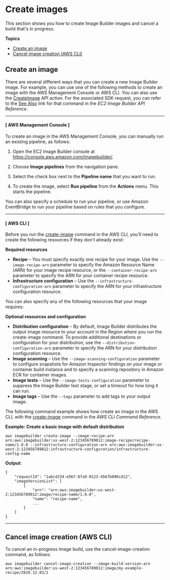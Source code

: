 # Create images<a name="create-images"></a>

This section shows you how to create Image Builder images and cancel a build that's in progress\.

**Topics**
+ [Create an image](#image-create)
+ [Cancel image creation \(AWS CLI\)](#cli-cancel-image-creation)

## Create an image<a name="image-create"></a>

There are several different ways that you can create a new Image Builder image\. For example, you can use one of the following methods to create an image with the AWS Management Console or AWS CLI\. You can also use the [CreateImage](https://docs.aws.amazon.com/imagebuilder/latest/APIReference/API_CreateImage.html) API action\. For the associated SDK request, you can refer to the [See Also](https://docs.aws.amazon.com/imagebuilder/latest/APIReference/API_CreateImage.html#API_CreateImage_SeeAlso) link for that command in the *EC2 Image Builder API Reference*\.

------
#### [ AWS Management Console ]

To create an image in the AWS Management Console, you can manually run an existing pipeline, as follows:

1. Open the EC2 Image Builder console at [https://console\.aws\.amazon\.com/imagebuilder/](https://console.aws.amazon.com/imagebuilder/)\.

1. Choose **Image pipelines** from the navigation pane\.

1. Select the check box next to the **Pipeline name** that you want to run\.

1. To create the image, select **Run pipeline** from the **Actions** menu\. This starts the pipeline\.

You can also specify a schedule to run your pipeline, or use Amazon EventBridge to run your pipeline based on rules that you configure\.

------
#### [ AWS CLI ]

Before you run the [create\-image](https://awscli.amazonaws.com/v2/documentation/api/latest/reference/imagebuilder/create-image.html) command in the AWS CLI, you'll need to create the following resources if they don't already exist:

**Required resources**
+ **Recipe** – You must specify exactly one recipe for your image\. Use the `--image-recipe-arn` parameter to specify the Amazon Resource Name \(ARN\) for your image recipe resource, or the `--container-recipe-arn` parameter to specify the ARN for your container recipe resource\.
+ **Infrastructure configuration** – Use the `--infrastructure-configuration-arn` parameter to specify the ARN for your infrastructure configuration resource\.

You can also specify any of the following resources that your image requires:

**Optional resources and configuration**
+ **Distribution configuration** – By default, Image Builder distributes the output image resource to your account in the Region where you run the create\-image command\. To provide additional destinations or configuration for your distribution, use the `--distribution-configuration-arn` parameter to specify the ARN for your distribution configuration resource\.
+ **Image scanning** – Use the `--image-scanning-configuration` parameter to configure snapshots for Amazon Inspector findings on your image or container build instance and to specify a scanning repository in Amazon ECR for container images\.
+ **Image tests** – Use the `--image-tests-configuration` parameter to suppress the Image Builder test stage, or set a timeout for how long it can run\.
+ **Image tags** – Use the `--tags` parameter to add tags to your output image\.

The following command example shows how create an image in the AWS CLI, with the [create\-image](https://awscli.amazonaws.com/v2/documentation/api/latest/reference/imagebuilder/create-image.html) command in the *AWS CLI Command Reference*\.

**Example: Create a basic image with default distribution**

```
aws imagebuilder create-image --image-recipe-arn arn:aws:imagebuilder:us-west-2:123456789012:image-recipe/recipe-name/1.0.0 --infrastructure-configuration-arn arn:aws:imagebuilder:us-west-2:123456789012:infrastructure-configuration/infrastructure-config-name
```

**Output:**

```
{
    "requestId": "1abcd234-e567-8fa9-0123-4567b890cd12",
    "imageVersionList": [
        {
            "arn": "arn:aws:imagebuilder:us-west-2:123456789012:image/recipe-name/1.0.0",
            "name": "recipe-name",
            ...
        }
    ]
}
```

------

## Cancel image creation \(AWS CLI\)<a name="cli-cancel-image-creation"></a>

To cancel an in\-progress image build, use the cancel\-image\-creation command, as follows:

```
aws imagebuilder cancel-image-creation --image-build-version-arn arn:aws:imagebuilder:us-west-2:123456789012:image/my-example-recipe/2019.12.03/1
```